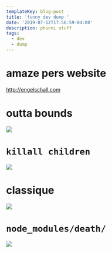 ```yaml
---
templateKey: blog-post
title: 'funny dev dump '
date: '2019-07-12T17:56:59-04:00'
description: phunni stuff
tags:
  - dev
  - dump
---
```


# amaze pers website 

<http://engelschall.com>

# outta bounds 

![](https://res.cloudinary.com/cloudimgts/image/upload/v1563157173/74318C30-1513-4813-AC8E-6829F0B47222_hnhngk.jpg)

# `killall children`

![](https://res.cloudinary.com/cloudimgts/image/upload/v1562695160/eb2aw2iza2hpwmx7ay6e.jpg)

# classique 

![](https://res.cloudinary.com/cloudimgts/image/upload/v1562695042/qhukgdzfozfl8pjtxvnc.jpg)

# `node_modules/death/`

![](https://res.cloudinary.com/cloudimgts/image/upload/v1562634627/ksvyapdfwaypzrvcmbv9.jpg)
